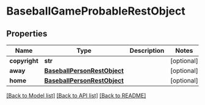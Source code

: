 # BaseballGameProbableRestObject

## Properties
Name | Type | Description | Notes
------------ | ------------- | ------------- | -------------
**copyright** | **str** |  | [optional] 
**away** | [**BaseballPersonRestObject**](BaseballPersonRestObject.md) |  | [optional] 
**home** | [**BaseballPersonRestObject**](BaseballPersonRestObject.md) |  | [optional] 

[[Back to Model list]](../README.md#documentation-for-models) [[Back to API list]](../README.md#documentation-for-api-endpoints) [[Back to README]](../README.md)

